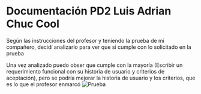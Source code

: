 # Documentación PD2 Luis Adrian Chuc Cool
Según las instrucciones del profesor y teniendo la prueba de mi compañero, decidí analizarlo para ver que si cumple con lo solicitado en la prueba

Una vez analizado puedo obser que cumple con la mayoría (Escribir un requerimiento funcional con su historia de usuario y criterios de aceptación), pero se podría mejorar la historia de usuario y los criterios, que es lo que el profesor enmarcó
![Prueba](https://github.com/user-attachments/assets/64071751-e8bc-4bde-a83f-bef15d694c6d)
